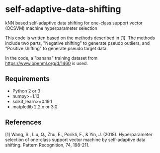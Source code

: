 # self-adaptive-data-shifting
kNN based self-adaptive data shifting for one-class support vector (OCSVM) machine hyperparameter selection

This code is written based on the methods described in [1]. The methods include two parts, "Negative shifting" to generate pseudo outliers, and "Positive shifting" to generate pseudo target data.

In the code, a "banana" training dataset from https://www.openml.org/d/1460 is used.

## Requirements
* Python 2 or 3
* numpy>=1.13
* scikit_learn>=0.19.1
* matplotlib 2.2.x or 3.0

## References
[1] Wang, S., Liu, Q., Zhu, E., Porikli, F., & Yin, J. (2018). Hyperparameter selection of one-class support vector machine by self-adaptive data shifting. Pattern Recognition, 74, 198-211.
